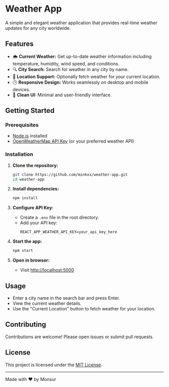# Weather App

A simple and elegant weather application that provides real-time weather updates for any city worldwide.

## Features

- 🌦️ **Current Weather:** Get up-to-date weather information including temperature, humidity, wind speed, and conditions.
- 🔍 **City Search:** Search for weather in any city by name.
- 📍 **Location Support:** Optionally fetch weather for your current location.
- 🕒 **Responsive Design:** Works seamlessly on desktop and mobile devices.
- 🎨 **Clean UI:** Minimal and user-friendly interface.

## Getting Started

### Prerequisites

- [Node.js](https://nodejs.org/) installed
- [OpenWeatherMap API Key](https://www.weatherapi.com/docs) (or your preferred weather API)

### Installation

1. **Clone the repository:**
    ```bash
    git clone https://github.com/minkxx/weather-app.git
    cd weather-app
    ```

2. **Install dependencies:**
    ```bash
    npm install
    ```

3. **Configure API Key:**
    - Create a `.env` file in the root directory.
    - Add your API key:
      ```
      REACT_APP_WEATHER_API_KEY=your_api_key_here
      ```

4. **Start the app:**
    ```bash
    npm start
    ```

5. **Open in browser:**
    - Visit [http://localhost:5000](http://localhost:5000)

## Usage

- Enter a city name in the search bar and press Enter.
- View the current weather details.
- Use the "Current Location" button to fetch weather for your location.

## Contributing

Contributions are welcome! Please open issues or submit pull requests.

## License

This project is licensed under the [MIT License](LICENSE).

---

Made with ❤️ by Monsur